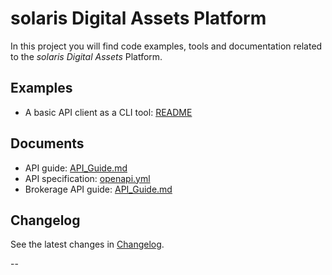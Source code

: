 # solaris Digital Assets Platform

In this project you will find code examples, tools and documentation related to the
*solaris Digital Assets* Platform.

## Examples

* A basic API client as a CLI tool: [README](examples/README.md)

## Documents

* API guide: [API_Guide.md](docs/API_Guide.md)
* API specification: [openapi.yml](docs/openapi.yml)
* Brokerage API guide: [API_Guide.md](docs/Brokerage_API_Guide.md)

## Changelog

See the latest changes in [Changelog](CHANGELOG.md).

--
